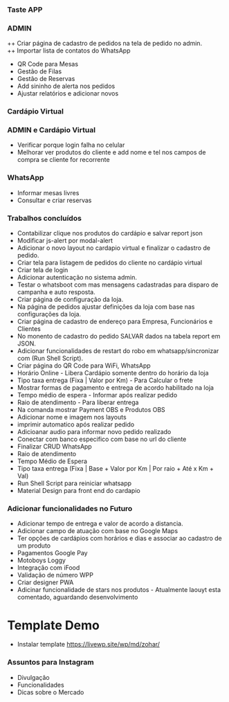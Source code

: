### Taste APP

### ADMIN 
++ Criar página de cadastro de pedidos na tela de pedido no admin.  
++ Importar lista de contatos do WhatsApp
+ QR Code para Mesas 
+ Gestão de Filas
+ Gestão de Reservas 
+ Add sininho de alerta nos pedidos
+ Ajustar relatórios e adicionar novos 

### Cardápio Virtual 

### ADMIN e Cardápio Virtual
+ Verificar porque login falha no celular 
+ Melhorar ver produtos do cliente e add nome e tel nos campos de compra se cliente for recorrente

### WhatsApp
+ Informar mesas livres
+ Consultar e criar reservas 

### Trabalhos concluídos
- Contabilizar clique nos produtos do cardápio e salvar report json 
- Modificar js-alert por modal-alert 
- Adicionar o novo layout no cardapio virtual e finalizar o cadastro de pedido.
- Criar tela para listagem de pedidos do cliente no cardápio virtual
- Criar tela de login
- Adicionar autenticação no sistema admin.
- Testar o whatsboot com mas mensagens cadastradas para disparo de campanha e auto resposta.
- Criar página de configuração da loja.
- Na página de pedidos ajustar definições da loja com base nas configurações da loja.
- Criar página de cadastro de endereço para Empresa, Funcionários e Clientes
- No monento de cadastro do pedido SALVAR dados na tabela report em JSON.
- Adicionar funcionalidades de restart do robo em whatsapp/sincronizar com (Run Shell Script).
- Criar página do QR Code para WiFi, WhatsApp 
- Horário Online - Libera Cardápio somente dentro do horário da loja
- Tipo taxa entrega (Fixa | Valor por Km) - Para Calcular o frete
- Mostrar formas de pagamento e entrega de acordo habilitado na loja
- Tempo médio de espera - Informar após realizar pedido
- Raio de atendimento - Para liberar entrega
- Na comanda mostrar Payment OBS e Produtos OBS 
- Adicionar nome e imagem nos layouts
- imprimir automatico após realizar pedido 
- Adicioanar audio para informar novo pedido realizado 
- Conectar com banco especifico com base no url do cliente
- Finalizar CRUD WhatsApp 
- Raio de atendimento
- Tempo Médio de Espera 
- Tipo taxa entrega (Fixa | Base + Valor por Km | Por raio + Até x Km + Val) 
- Run Shell Script para reiniciar whatsapp
- Material Design para front end do cardapio

### Adicionar funcionalidades no Futuro 
+ Adicionar tempo de entrega e valor de acordo a distancia. 
+ Adicionar campo de atuação com base no Google Maps 
+ Ter opções de cardápios com horários e dias e associar ao cadastro de um produto
+ Pagamentos Google Pay
+ Motoboys Loggy 
+ Integração com iFood 
+ Validação de número WPP
+ Criar designer PWA 
+ Adicinar funcionalidade de stars nos produtos - Atualmente laouyt esta comentado, aguardando desenvolvimento

# Template Demo
+ Instalar template https://livewp.site/wp/md/zohar/


### Assuntos para Instagram
+ Divulgação
+ Funcionalidades
+ Dicas sobre o Mercado 